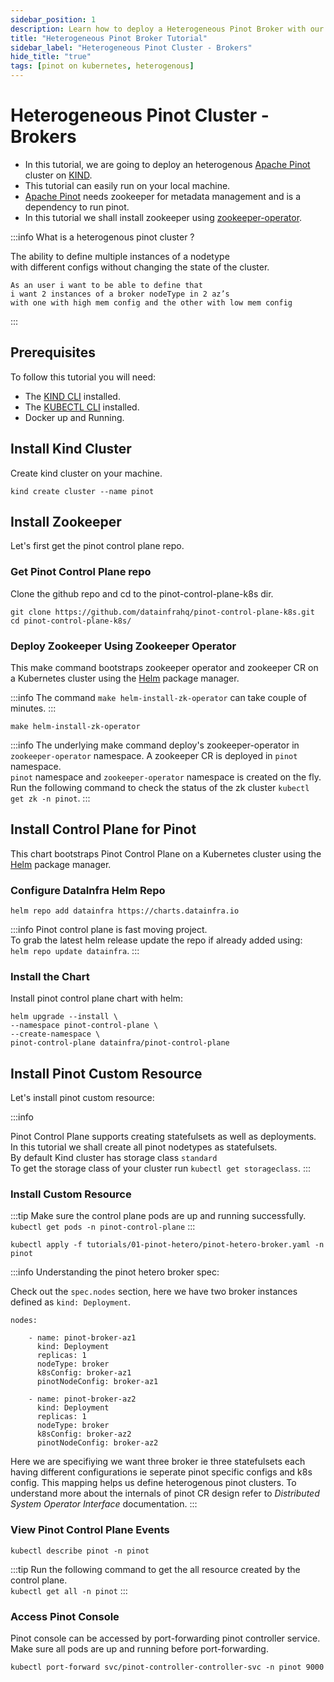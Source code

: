 ```yaml
---
sidebar_position: 1
description: Learn how to deploy a Heterogeneous Pinot Broker with our detailed tutorial. Explore the power of distributed data systems and optimize performance for your analytics workloads.
title: "Heterogeneous Pinot Broker Tutorial"
sidebar_label: "Heterogeneous Pinot Cluster - Brokers"
hide_title: "true"
tags: [pinot on kubernetes, heterogenous]
---
```


# Heterogeneous Pinot Cluster - Brokers

-   In this tutorial, we are going to deploy an heterogenous [Apache Pinot](https://github.com/apache/pinot) cluster on [KIND](https://kind.sigs.k8s.io/).
-   This tutorial can easily run on your local machine.
-   [Apache Pinot](https://github.com/apache/pinot) needs zookeeper for metadata management and is a dependency to run pinot.
-   In this tutorial we shall install zookeeper using [zookeeper-operator](https://github.com/pravega/zookeeper-operator).

:::info
What is a heterogenous pinot cluster ?

The ability to define multiple instances of a nodetype      
with different configs without changing the state of the cluster.
```
As an user i want to be able to define that 
i want 2 instances of a broker nodeType in 2 az’s 
with one with high mem config and the other with low mem config
```
:::

## Prerequisites

To follow this tutorial you will need:

-   The [KIND CLI](https://kind.sigs.k8s.io/docs/user/quick-start#installation) installed.
-   The [KUBECTL CLI](https://kubernetes.io/docs/tasks/tools/#kubectl) installed.
-   Docker up and Running.

## Install Kind Cluster

Create kind cluster on your machine.

<TerminalWindow>

```
kind create cluster --name pinot
```

</TerminalWindow>

## Install Zookeeper

Let's first get the pinot control plane repo.

### Get Pinot Control Plane repo

Clone the github repo and cd to the pinot-control-plane-k8s dir.

<TerminalWindow>

```
git clone https://github.com/datainfrahq/pinot-control-plane-k8s.git
cd pinot-control-plane-k8s/
```

</TerminalWindow>

### Deploy Zookeeper Using Zookeeper Operator

This make command bootstraps zookeeper operator and zookeeper CR on a Kubernetes cluster using the [Helm](https://helm.sh/) package manager.

:::info
The command `make helm-install-zk-operator` can take couple of minutes.
:::

<TerminalWindow>

```
make helm-install-zk-operator
```

</TerminalWindow>

:::info
The underlying make command deploy's zookeeper-operator in `zookeeper-operator` namespace.
A zookeeper CR is deployed in `pinot` namespace.  
`pinot` namespace and `zookeeper-operator` namespace is created on the fly.  
Run the following command to check the status of the zk cluster `kubectl get zk -n pinot`.
:::

## Install Control Plane for Pinot

This chart bootstraps Pinot Control Plane on a Kubernetes cluster using the [Helm](https://helm.sh/) package manager.

### Configure DataInfra Helm Repo

<TerminalWindow>

```
helm repo add datainfra https://charts.datainfra.io
```

</TerminalWindow>

:::info
Pinot control plane is fast moving project.  
To grab the latest helm release update the repo
if already added using:  
`helm repo update datainfra`.
:::

### Install the Chart

Install pinot control plane chart with helm:

<TerminalWindow>

```
helm upgrade --install \
--namespace pinot-control-plane \
--create-namespace \
pinot-control-plane datainfra/pinot-control-plane
```

</TerminalWindow>

## Install Pinot Custom Resource

Let's install pinot custom resource:

:::info

Pinot Control Plane supports creating statefulsets as well as deployments.  
In this tutorial we shall create all pinot nodetypes as statefulsets.  
By default Kind cluster has storage class `standard`  
To get the storage class of your cluster run `kubectl get storageclass`.
:::

### Install Custom Resource

:::tip
Make sure the control plane pods are up and running successfully.       
```kubectl get pods -n pinot-control-plane```
:::
<TerminalWindow>

```
kubectl apply -f tutorials/01-pinot-hetero/pinot-hetero-broker.yaml -n pinot
```

:::info
Understanding the pinot hetero broker spec:

Check out the ```spec.nodes``` section, here we have two broker instances defined as ```kind: Deployment```.
```
nodes:

    - name: pinot-broker-az1
      kind: Deployment
      replicas: 1
      nodeType: broker
      k8sConfig: broker-az1
      pinotNodeConfig: broker-az1

    - name: pinot-broker-az2
      kind: Deployment
      replicas: 1
      nodeType: broker
      k8sConfig: broker-az2
      pinotNodeConfig: broker-az2
```
Here we are specifiying we want three broker ie three statefulsets each having
different configurations ie seperate pinot specific configs and k8s config.
This mapping helps us define heterogenous pinot clusters.
To understand more about the internals of pinot CR design refer to *Distributed System Operator Interface* documentation.
:::
</TerminalWindow>

### View Pinot Control Plane Events

<TerminalWindow>

```
kubectl describe pinot -n pinot
```

</TerminalWindow>


:::tip
Run the following command to get the all resource created by the control plane.  
`kubectl get all -n pinot`
:::

### Access Pinot Console

Pinot console can be accessed by port-forwarding pinot controller service. Make sure all pods are up and running before port-forwarding.

<TerminalWindow>

```
kubectl port-forward svc/pinot-controller-controller-svc -n pinot 9000
```

</TerminalWindow>
